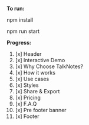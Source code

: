 
**To run:**

npm install

npm run start

**Progress:**

1. [x] Header
2. [x] Interactive Demo
3. [x] Why Choose TalkNotes?
4. [x] How it works
5. [x] Use cases
6. [x] Styles
7. [x] Share & Export
8. [x] Pricing
9. [x] F.A.Q
10. [x] Pre footer banner
11. [x] Footer


